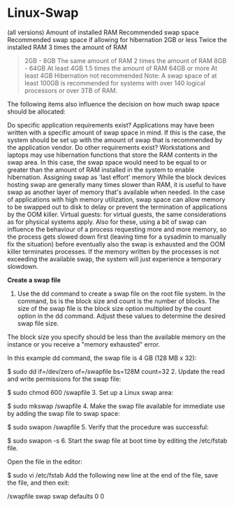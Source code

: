 # Linux-Swap


(all versions)
Amount of installed RAM	Recommended swap space	Recommended swap space if allowing for hibernation
2GB or less	Twice the installed RAM	3 times the amount of RAM
> 2GB - 8GB	The same amount of RAM	2 times the amount of RAM
> 8GB - 64GB	At least 4GB	1.5 times the amount of RAM
> 64GB or more	At least 4GB	Hibernation not recommended
Note: A swap space of at least 100GB is recommended for systems with over 140 logical processors or over 3TB of RAM.

The following items also influence the decision on how much swap space should be allocated:

Do specific application requirements exist? Applications may have been written with a specific amount of swap space in mind. If this is the case, the system should be set up with the amount of swap that is recommended by the application vendor.
Do other requirements exist? Workstations and laptops may use hibernation functions that store the RAM contents in the swap area. In this case, the swap space would need to be equal to or greater than the amount of RAM installed in the system to enable hibernation.
Assigning swap as 'last effort' memory While the block devices hosting swap are generally many times slower than RAM, it is useful to have swap as another layer of memory that's available when needed. In the case of applications with high memory utilization, swap space can allow memory to be swapped out to disk to delay or prevent the termination of applications by the OOM killer.
Virtual guests: for virtual guests, the same considerations as for physical systems apply. Also for these, using a bit of swap can influence the behaviour of a process requesting more and more memory, so the process gets slowed down first (leaving time for a sysadmin to manually fix the situation) before eventually also the swap is exhausted and the OOM killer terminates processes. If the memory written by the processes is not exceeding the available swap, the system will just experience a temporary slowdown.


<b>Create a swap file</b>
1.    Use the dd command to create a swap file on the root file system. In the command, bs is the block size and count is the number of blocks. The size of the swap file is the block size option multiplied by the count option in the dd command. Adjust these values to determine the desired swap file size.

The block size you specify should be less than the available memory on the instance or you receive a "memory exhausted" error.

In this example dd command, the swap file is 4 GB (128 MB x 32):

$ sudo dd if=/dev/zero of=/swapfile bs=128M count=32
2.    Update the read and write permissions for the swap file:

$ sudo chmod 600 /swapfile
3.    Set up a Linux swap area:

$ sudo mkswap /swapfile
4.    Make the swap file available for immediate use by adding the swap file to swap space:

$ sudo swapon /swapfile
5.    Verify that the procedure was successful:

$ sudo swapon -s
6.    Start the swap file at boot time by editing the /etc/fstab file.

Open the file in the editor:

$ sudo vi /etc/fstab
Add the following new line at the end of the file, save the file, and then exit:

/swapfile swap swap defaults 0 0
